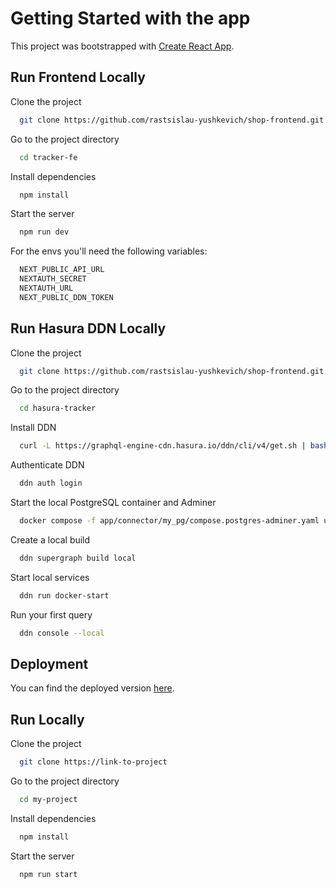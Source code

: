 # Getting Started with the app

This project was bootstrapped with [Create React App](https://github.com/facebook/create-react-app).

## Run Frontend Locally

Clone the project

```bash
  git clone https://github.com/rastsislau-yushkevich/shop-frontend.git
```

Go to the project directory

```bash
  cd tracker-fe
```

Install dependencies

```bash
  npm install
```

Start the server

```bash
  npm run dev
```

For the envs you'll need the following variables:
```bash
  NEXT_PUBLIC_API_URL
  NEXTAUTH_SECRET
  NEXTAUTH_URL
  NEXT_PUBLIC_DDN_TOKEN
```

## Run Hasura DDN Locally

Clone the project

```bash
  git clone https://github.com/rastsislau-yushkevich/shop-frontend.git
```

Go to the project directory

```bash
  cd hasura-tracker
```

Install DDN

```bash
  curl -L https://graphql-engine-cdn.hasura.io/ddn/cli/v4/get.sh | bash
```

Authenticate DDN

```bash
  ddn auth login
```

Start the local PostgreSQL container and Adminer

```bash
  docker compose -f app/connector/my_pg/compose.postgres-adminer.yaml up -d
```
Create a local build 

```bash
  ddn supergraph build local
```

Start local services

```bash
  ddn run docker-start
```

Run your first query

```bash
  ddn console --local
```

## Deployment

You can find the deployed version [here](https://task-tracker-omega-blush.vercel.app/).

## Run Locally

Clone the project

```bash
  git clone https://link-to-project
```

Go to the project directory

```bash
  cd my-project
```

Install dependencies

```bash
  npm install
```

Start the server

```bash
  npm run start
```

